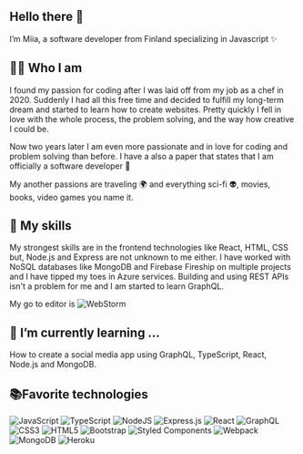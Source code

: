 ## Hello there 👋 
I’m Miia, a software developer from Finland specializing in Javascript ✨


<!--
**MiiaNyy/MiiaNyy** is a ✨ _special_ ✨ repository because its `README.md` (this file) appears on your GitHub profile.
- 🔭 I’m currently working on ...
- 🌱 I’m currently learning ...
- 🤔 I’m looking for help with ...
- 💬 Ask me about ...
- 📫 How to reach me: ...
- 😄 Pronouns: ...
- ⚡ Fun fact: ...
-->

## 🧙‍♀️ Who I am

I found my passion for coding after I was laid off from my job as a chef in 2020. Suddenly I had all this free time and decided to fulfill my long-term dream and started to learn how to create websites. Pretty quickly I fell in love with the whole process, the problem solving, and the way how creative I could be.

Now two years later I am even more passionate and in love for coding and problem solving than before. I have a also a paper that states that I am officially a software developer 🎉

My another passions are traveling 🌍 and everything sci-fi 👽, movies, books, video games you name it.

## 🎨 My skills

My strongest skills are in the frontend technologies like React, HTML, CSS but, Node.js and Express are not unknown to me either. I have worked with NoSQL databases like MongoDB and Firebase Fireship on multiple projects and I have tipped my toes in Azure services. Building and using REST APIs isn't a problem for me and I am started to learn GraphQL.

My go to editor is ![WebStorm](https://img.shields.io/badge/webstorm-143?style=for-the-badge&logo=webstorm&logoColor=white&color=black)

## 🌱 I’m currently learning ...

How to create a social media app using GraphQL, TypeScript, React, Node.js and MongoDB.

## 📚Favorite technologies

![JavaScript](https://img.shields.io/badge/javascript-%23323330.svg?style=for-the-badge&logo=javascript&logoColor=%23F7DF1E)
![TypeScript](https://img.shields.io/badge/typescript-%23007ACC.svg?style=for-the-badge&logo=typescript&logoColor=white)
![NodeJS](https://img.shields.io/badge/node.js-6DA55F?style=for-the-badge&logo=node.js&logoColor=white)
![Express.js](https://img.shields.io/badge/express.js-%23404d59.svg?style=for-the-badge&logo=express&logoColor=%2361DAFB)
![React](https://img.shields.io/badge/react-%2320232a.svg?style=for-the-badge&logo=react&logoColor=%2361DAFB)
![GraphQL](https://img.shields.io/badge/-GraphQL-E10098?style=for-the-badge&logo=graphql&logoColor=white)
![CSS3](https://img.shields.io/badge/css3-%231572B6.svg?style=for-the-badge&logo=css3&logoColor=white)
![HTML5](https://img.shields.io/badge/html5-%23E34F26.svg?style=for-the-badge&logo=html5&logoColor=white)
![Bootstrap](https://img.shields.io/badge/bootstrap-%23563D7C.svg?style=for-the-badge&logo=bootstrap&logoColor=white)
![Styled Components](https://img.shields.io/badge/styled--components-DB7093?style=for-the-badge&logo=styled-components&logoColor=white)
![Webpack](https://img.shields.io/badge/webpack-%238DD6F9.svg?style=for-the-badge&logo=webpack&logoColor=black)
![MongoDB](https://img.shields.io/badge/MongoDB-%234ea94b.svg?style=for-the-badge&logo=mongodb&logoColor=white)
![Heroku](https://img.shields.io/badge/heroku-%23430098.svg?style=for-the-badge&logo=heroku&logoColor=white)
